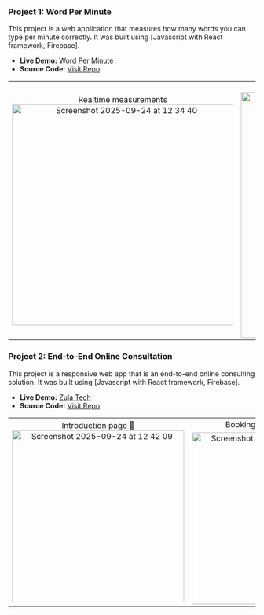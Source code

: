 ### Project 1: Word Per Minute
This project is a web application that measures how many words you can type per minute correctly. It was built using [Javascript with React framework, Firebase].

- **Live Demo:** [Word Per Minute](https://wordperminute.web.app/)
- **Source Code:** [Visit Repo](https://github.com/khongorzulkhenchbish/wordperminute)

<table>
  <tr>
    <td align="center">
      Realtime measurements<br>
      <img src="https://github.com/user-attachments/assets/6dc3b201-03b8-4950-8ff9-d0346b36393e" alt="Screenshot 2025-09-24 at 12 34 40" height="450">
    </td>
    <td align="center">
      Test Result<br>
      <img src="https://github.com/user-attachments/assets/87ee75f1-5524-4e6f-be60-48b7671b59eb" alt="Screenshot 2025-09-24 at 12 34 40" height="500">
    </td>
  </tr>
</table>


### Project 2: End-to-End Online Consultation
This project is a responsive web app that is an end-to-end online consulting solution. It was built using [Javascript with React framework, Firebase].

- **Live Demo:** [Zula Tech](https://zulatech.web.app/)
- **Source Code:** [Visit Repo](https://github.com/khongorzulkhenchbish/consulting-app-zula)

<table>
  <tr>
    <td align="center">
      Introduction page 👋
      <br>
      <img src="https://github.com/user-attachments/assets/8875cf57-b1d9-4ba4-93ee-7fa435d58b02" alt="Screenshot 2025-09-24 at 12 42 09" height="350">
    </td>
    <td align="center">
      Booking 📅 and Feedback 💬⭐
      <br>
      <img src="https://github.com/user-attachments/assets/a195f276-26d4-4a00-9175-55231c7a9cff" alt="Screenshot 2025-09-24 at 12 34 40" height="350">
    </td>
    <td align="center">
      Send Feedback 📤
      <br>
      <img src="https://github.com/user-attachments/assets/cde061a1-44cd-4fd2-bafc-f5820abdf9fd" alt="Screenshot 2025-09-24 at 12 34 40" width="350">
    </td>
  </tr>
</table>

